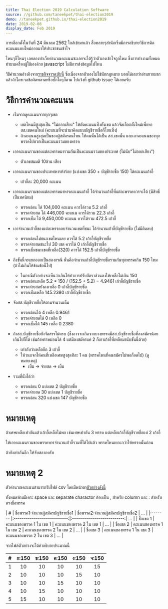 ```yaml
---
title: Thai Election 2019 Calculation Software
source: //github.com/taneekpet/thai-election2019
demo: //taneekpet.github.io/thai-election2019
date: 2019-02-08
display_date: Feb 2019
---
```


การเลือกตั้งในวันที่ 24 มีนาคม 2562 ใกล้เข้ามาแล้ว
สื่อหลายๆสำนักเริ่มมีการอธิบายวิธีการคิดคะแนนแบบใหม่ออกมาให้ประชาชนเข้าใจ

ไหนๆก็ไหนๆ เลยลองทำเว็บคำนวณคะแนนซะเลยจะได้รู้ว่าตัวเองเข้าใจถูกไหม
ซึ่งการทำงานทั้งหมดทำบนเครื่องผู้ใช้เองด้วย javascript ไม่มีการส่งข้อมูลไปไหน

วิธีคำนวณอ้างอิงจาก[ราชกิจจาฯฉบับนี้][ratchakitcha]
ซึ่งเนื่องจากตัวเองไม่ใช่นักกฎหมาย บอกได้เลยว่าอ่านยากมาก แล้วถ้าใครเจอข้อผิดพลาดหรือบั๊กใดๆก็ตาม ไปแจ้งที่ github issue ได้เลยครับ

วิธีการคำนวณคะแนน
====

- เริ่มจากดูคะแนนจากทุกๆเขต 
  - เขตไหนมีสูงสุดเป็น "ไม่ออกเสียง" ให้ตัดคะแนนทิ้งทั้งเขต แล้วจัดเลือกตั้งใหม่เพื่อหา สส.เขตคนใหม่ (คะแนนที่จะนำมาคิดแบบบัญชีรายชื่อก็โยนทิ้ง)
  - ถ้าคะแนนสูงสุดเป็นของผู้สมัครคนไหน ให้คนนั้นได้เป็น สส.เขตนั้น และเอาคะแนนของทุกพรรคไปบวกเป็นคะแนนรวมของพรรค


- เอาคะแนนรวมของแต่ละพรรคมารวมกันเป็นคะแนนรวมของประเทศ (ไม่นับ"ไม่ออกเสียง")
  - ตัวเลขสมมติ 10ล้าน เสียง


- เอาคะแนนรวมของประเทศหารห้าร้อย (แบ่งเขต 350 + บัญชีรายชื่อ 150) ได้คะแนนเก้าอี้
  - เก้าอี้ละ 20,000 คะแนน


- เอาคะแนนรวมของแต่ละพรรคมาหารคะแนนเก้าอี้ ได้จำนวนเก้าอี้ที่แต่ละพรรคควรจะได้ (มีสิทธิ์เป็นทศนิยม)
  - พรรคผ่อน ได้ 104,000 คะแนน ควรได้รวม 5.2 เก้าอี้ 
  - พรรคจ่ายสด ได้ 446,000 คะแนน ควรได้รวม 22.3 เก้าอี้
  - พรรคเบิ้ม ได้ 9,450,000 คะแนน ควรได้รวม 472.5 เก้าอี้


- เอาจำนวนเก้าอี้ของแต่ละพรรคลบจำนวนเขตที่ชนะ ได้จำนวนเก้าอี้บัญชีรายชื่อ (ไม่มีติดลบ)
  - พรรคผ่อนไม่ชนะเขตไหนเลย ควรได้ 5.2 เก้าอี้บัญชีรายชื่อ
  - พรรคจ่ายสดชนะไป 30 เขต ควรได้ 0 เก้าอี้บัญชีรายชื่อ
  - พรรคเบิ้มชนะเขตที่เหลือ(320) ควรได้ 152.5 เก้าอี้บัญชีรายชื่อ 


- ถึงขั้นนี้จะแยกออกเป็นสองกรณี นั่นคือจำนวนเก้าอี้บัญชีรายชื่อรวมกันทุกพรรคเกิน 150 ไหม (ถ้าไม่เกินให้ข้ามข้อนี้ไป)
  - ในกรณีตัวอย่างจะเห็นว่าเกินให้ทำการปรับอัตราส่วนลงให้เหลือไม่เกิน 150
  - พรรคผ่อนเหลือ 5.2 * 150 / (152.5 + 5.2) = 4.9461 เก้าอี้บัญชีรายชื่อ
  - พรรคจ่ายสดยังคงเหลือ 0 เก้าอี้บัญชีรายชื่อ 
  - พรรคเบิ้มเหลือ 145.2380 เก้าอี้บัญชีรายชื่อ


- จัดสส.บัญชีรายชื่อให้ตามจำนวนเต็ม
  - พรรคผ่อนได้ 4 เหลือ 0.9461
  - พรรคจ่ายสดได้ 0 เหลือ 0
  - พรรคเบิ้มได้ 145 เหลือ 0.2380


- ถ้าสส.บัญชีรายชื่อยังจัดสรรไม่ครบ (ซึ่งอาจจะเกิดจากบางพรรคมีสส.บัญชีรายชื่อที่ลงสมัครน้อยเกินไปก็ได้ เช่นถ้าพรรคผ่อนได้ 4 แต่มีลงสมัครแค่ 2 ก็เอาเก้าอี้ที่เหลือมานับขั้นนี้ด้วย)
  - เท่ากับว่าเหลืออีก 3 เก้าอี้
  - ให้วนแจกให้คนที่เหลือเศษสูงสุดทีละ 1 คน (พรรคไหนที่คนสมัครไม่พอก็อดไป) (ดูหมายเหตุ)
    - เบิ้ม -> จ่ายสด -> เบิ้ม


- รวมที่นั่งได้ว่า
  - พรรคผ่อน 0 แบ่งเขต 2 บัญชีรายชื่อ
  - พรรคจ่ายสด 30 แบ่งเขต 1 บัญชีรายชื่อ
  - พรรคผ่อน 320 แบ่งเขต 147 บัญชีรายชื่อ

หมายเหตุ
====

ถ้าเศษเหลือเท่ากันแล้วเก้าอี้เหลือไม่พอ เช่นเศษเท่ากัน 3 พรรค แต่เหลือเก้าอี้บัญชีรายชื่อแค่ 2 เก้าอี้

ให้เอาคะแนนรวมของพรรคหารจำนวนเก้าอี้รวมที่ได้ไปแล้ว พรรคไหนเยอะกว่าให้พรรคนั้นก่อน

ถ้ายังเท่ากันอีก ให้จับสลากครับ

หมายเหตุ 2
====

ตัวคำนวณคะแนนสามารถรับไฟล์ csv โดยมีหน้าตา[ตัวอย่างดังนี้][csvExample]

ทั้งหมดห้ามมีเคาะ space และ separate charactor ต้องเป็น , สำหรับ column และ : สำหรับตรงชื่อพรรค

|    #    | ชื่อพรรค1:จำนวนผู้สมัครบัญชีรายชื่อ1 | ชื่อพรรค2:จำนวนผู้สมัครบัญชีรายชื่อ2 | ... |
|:------- |:---------------------------:|:--------------------------:| ... |
| ชื่อเขต 1 |   คะแนนของพรรค 1 ใน เขต 1   |   คะแนนของพรรค 2 ใน เขต 1   | ... |
| ชื่อเขต 2 |   คะแนนของพรรค 1 ใน เขต 2   |   คะแนนของพรรค 2 ใน เขต 2   | ... |
| ชื่อเขต 3 |   คะแนนของพรรค 1 ใน เขต 3   |   คะแนนของพรรค 2 ใน เขต 3   | ... |

จากไฟล์ตัวอย่างจะได้คำอธิบายประมาณนี้

| # | ก:150 | ข:150 | ค:150 | ง:150 | จ:150 |
|:--|:-----:|:-----:|:-----:|:-----:|:-----:|
| 1 |   10  |   10  |   10  |   10  |   15  |
| 2 |   10  |   10  |   10  |   15  |   10  |
| 3 |   10  |   10  |   15  |   10  |   10  |
| 4 |   10  |   15  |   10  |   10  |   10  |
| 5 |   15  |   10  |   10  |   10  |   10  |

[ratchakitcha]: //www.ratchakitcha.soc.go.th/DATA/PDF/2561/A/068/40.PDF
[csvExample]: //taneekpet.github.io/thai-election2019/assets/example.csv